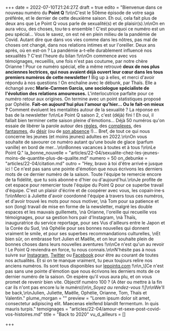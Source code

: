 +++
date = 2022-07-10T21:24:27Z
draft = true
edito = "Bienvenue dans ce nouveau numéro du **Point Q** !\n\nC'est le 50ème épisode de votre saga préférée, et le dernier de cette deuxième saison. Eh oui, cela fait plus de deux ans que Le Point Q vous parle de sexualité(s) et de plaisir(s).\n\nOn en aura vécu, des choses, tou·te·s ensemble ! C'est pourquoi ce numéro est un peu spécial… Vous le savez, on est né en plein milieu de la pandémie de Covid. Autant dire que dans vos vies comme dans les nôtres, pas mal de choses ont changé, dans nos relations intimes et sur l'oreiller. Deux ans après, où en est-on ? La pandémie a-t-elle durablement influencé nos sexualités ? C'est l'heure du bilan !\n\nOn commence avec vos témoignages, recueillis, une fois n'est pas coutume, par notre chère Orianne ! Pour ce numéro spécial, elle a même retrouvé **deux de nos plus anciennes lectrices, qui nous avaient déjà ouvert leur cœur dans les tous premiers numéros de cette newsletter !** Big up à elles, et merci d'avoir répondu à nos questions ! On enchaîne avec le débunk, par Thaïs. Elle a échangé avec **Marie-Carmen Garcia, une sociologue spécialiste de l'évolution des relations amoureuses.** L'interlocutrice parfaite pour ce numéro retour aux origines. On termine avec un point statistiques proposé par Ophélie. **Fait-on aujourd'hui plus l'amour qu'hier… Ou le fait-on mieux ?** Comment évoluent les mentalités autour de la sexualité ? La réponse en bas de la newsletter !\n\nLe Point Q saison 2, c'est (déjà) fini ! Eh oui, il fallait bien terminer cette saison pleine d'émotions… Déjà 50 numéros qu'on essaie de libérer la parole autour des [règles](https://lepointq.com/newsletters/du-rouge-aux-levres/), des [complexes](https://lepointq.com/newsletters/decomplexons/), des [fantasmes](https://lepointq.com/newsletters/au-bout-de-nos-reves/), du [désir](https://lepointq.com/newsletters/tes-gestes-lentement-diriges-sensualite/) (ou de [son absence](https://lepointq.com/newsletters/free-from-desire-parlons-asexualite/) !)… Bref, de tout ce qui nous concerne les jeunes (et moins jeunes) adultes en 2022.\n\nOn vous souhaite de savourer ce numéro autant qu'une boule de glace (parfum vanille) en bord de mer...\n\nBonnes vacances à toutes et à tous !\n\nLe Point Q."
la_bonne_nouvelle = "articles/22-04/sexualite-chez-les-jeunes-moins-de-quantite-plus-de-qualite.md"
numero = 50
on_debunke = "articles/22-04/citation.md"
outro = "Hey, bravo à toi d'être arrivé·e jusque ici ! Ce n'est pas sans une pointe d'émotion que nous écrivons les derniers mots de ce dernier numéro de la saison. Toute l'équipe te remercie encore de ta fidélité, que tu sois abonné·e d'hier ou d'aujourd'hui.\n\nJe profite de cet espace pour remercier toute l'équipe du Point Q pour ce superbe travail d'équipe. C'est un plaisir d'écrire et de coopérer avec vous, les copain·ine·s !\n\nMerci à Juliette d'avoir coordonné l'équipe à travers tous ces numéros, et d'avoir trouvé les mots pour nous motiver,  \nà Tom pour sa patience et son (long) travail de mise en forme de la newsletter, malgré les double espaces et les mauvais guillemets,  \nà Orianne, l'oreille qui recueille vos témoignages, pour sa gestion hors pair d'Instagram,  \nà Thaïs, inauguratrice du service reportage, pour ses Vus d'ailleurs entre le Japon et la Corée du Sud,  \nà Ophélie pour ses bonnes nouvelles qui donnent vraiment le smile, et pour ses superbes recommandations culturelles,  \nEt bien sûr, on embrasse fort Julien et Maëlle, et on leur souhaite plein de bonnes choses dans leurs nouvelles aventures !\n\nCe n'est qu'un au revoir ! Le Point Q reviendra en force, tu nous connais.\n\nN'hésite pas à nous suivre sur [Instagram](https://www.instagram.com/lepoint.q/?hl=fr), [Twitter](https://twitter.com/LePointQ) ou [Facebook](https://www.facebook.com/lepointq.news/) pour être au courant de toutes nos actualités. Et si on te manque vraiment, tu peux toujours relire nos anciens numéros. Ils sont tous disponibles sur [lepointq.com](https://lepointq.com/) !\n\n_\\[Ce n'est pas sans une pointe d'émotion que nous écrivons les derniers mots de ce dernier numéro de la saison. On espère qu'il vous aura plu, et on vous promet de revenir bien vite. Objectif numéro 100 ? (A ôter ou mettre à la fin car ils n'ont pas encore lu le numéro)_\n\n_Soyez au rendez-vous !\\]_\n\nWe'll be back,\n\nJulien, Juliette, Maëlle, Ophélie, Orianne, Tom, Thaïs et Valentin."
plume_morgan = ""
preview = "Lorem ipsum dolor sit amet, consectetur adipiscing elit. Maecenas eleifend blandit fermentum. In quis mauris turpis."
temoignages = "articles/22-04/amour-et-sexe-post-covid-vos-histoires.md"
title = "Back to 2020"
vu_d_ailleurs = []

+++
